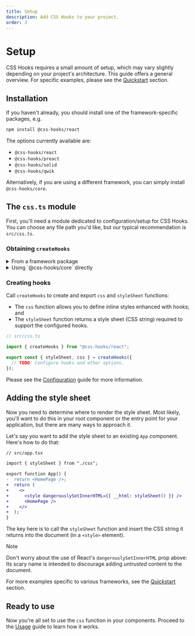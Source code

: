 ```yaml
---
title: Setup
description: Add CSS Hooks to your project.
order: 3
---
```


# Setup

CSS Hooks requires a small amount of setup, which may vary slightly depending on
your project's architecture. This guide offers a general overview. For specific
examples, please see the [Quickstart](../quickstart/index.md) section.

## Installation

If you haven't already, you should install one of the framework-specific
packages, e.g.

```bash
npm install @css-hooks/react
```

The options currently available are:

- `@css-hooks/react`
- `@css-hooks/preact`
- `@css-hooks/solid`
- `@css-hooks/qwik`

Alternatively, if you are using a different framework, you can simply install
`@css-hooks/core`.

## The `css.ts` module

First, you'll need a module dedicated to configuration/setup for CSS Hooks. You
can choose any file path you'd like, but our typical recommendation is
`src/css.ts`.

### Obtaining `createHooks`

<details>
<summary>From a framework package</summary>

If you are using one of the framework packages listed above, then you can simply
import the `createHooks` function.

```typescript
// src/css.ts

import { createHooks } from "@css-hooks/react";
```

</details>

<details>
<summary>Using `@css-hooks/core` directly</summary>

If you are using `@css-hooks/core` rather than a framework-specific flavor of
CSS Hooks, then you will first need to create a `createHooks` function tailored
to your use case.

In this case, call the `buildHooksSystem` function to produce `createHooks`:

```typescript
// src/css.ts

import { buildHooksSystem } from "@css-hooks/core";

const createHooks = buildHooksSystem();
```

The default `createHooks` function has the following characteristics:

1. It types style objects as `Record<string, unknown>`, meaning that it doesn't
   offer much type safety for CSS properties.
2. It doesn't transform CSS values when converting them to strings; e.g. it
   won't automatically append `px` to a length defined as a `number` like some
   app frameworks do.

If you would like to override the default type for CSS properties, you can pass
a generic argument accordingly. For example, here's how you can integrate
[`csstype`](https://www.npmjs.com/package/csstype):

```typescript
// src/css.ts

import { buildHooksSystem } from "@css-hooks/core";
import type * as CSS from "csstype";

const createHooks = buildHooksSystem<CSS.Properties>();
```

If you would like to use custom logic for converting values to strings, you can
pass this as a callback function:

```typescript
// src/css.ts

import { buildHooksSystem } from "@css-hooks/core";
import type * as CSS from "csstype";
import { isUnitlessNumber } from "unitless";

const createHooks = buildHooksSystem<CSS.Properties<string | number>>(
  (propertyName, value) => {
    switch (typeof value) {
      case "string":
        return value;
      case "number":
        return isUnitlessNumber(propertyName) ? `${value}` : `${value}px`;
      default:
        return null; // return null when the value can't be stringified
    }
  },
);
```

Once you have created your `createHooks` function, proceed to the next section.

</details>

### Creating hooks

Call `createHooks` to create and export `css` and `styleSheet` functions:

- The `css` function allows you to define inline styles enhanced with hooks; and
- The `styleSheet` function returns a style sheet (CSS string) required to
  support the configured hooks.

```typescript
// src/css.ts

import { createHooks } from "@css-hooks/react";

export const { styleSheet, css } = createHooks({
  // TODO: Configure hooks and other options.
});
```

Please see the [Configuration](../configuration/index.md) guide for more
information.

## Adding the style sheet

Now you need to determine where to render the style sheet. Most likely, you'll
want to do this in your root component or the entry point for your application,
but there are many ways to approach it.

Let's say you want to add the style sheet to an existing `App` component. Here's
how to do that:

```diff
// src/app.tsx

import { styleSheet } from "./css";

export function App() {
-  return <HomePage />;
+  return (
+    <>
+      <style dangerouslySetInnerHTML={{ __html: styleSheet() }} />
+      <HomePage />
+    </>
+  );
}
```

The key here is to call the `styleSheet` function and insert the CSS string it
returns into the document (in a `<style>` element).

<!-- prettier-ignore-start -->
> [!NOTE]
> Don't worry about the use of React's `dangerouslySetInnerHTML` prop above: Its
> scary name is intended to discourage adding _untrusted_ content to the document.
<!-- prettier-ignore-end -->

For more examples specific to various frameworks, see the
[Quickstart](../quickstart/index.md) section.

## Ready to use

Now you're all set to use the `css` function in your components. Proceed to the
[Usage](../usage/index.md) guide to learn how it works.
